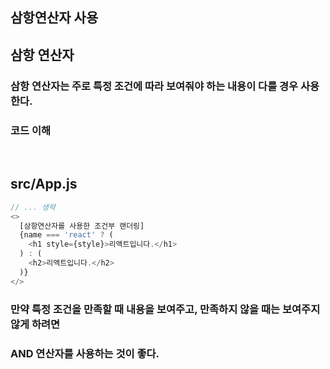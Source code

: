 ## 삼항연산자 사용

## 삼항 연산자

### 삼항 연산자는 주로 특정 조건에 따라 보여줘야 하는 내용이 다를 경우 사용한다.

### 코드 이해

<br>

## src/App.js

```javascript
// ... 생략
<>
  [삼항연산자를 사용한 조건부 랜더링]
  {name === 'react' ? (
    <h1 style={style}>리액트입니다.</h1>
  ) : (
    <h2>리액트입니다.</h2>
  )}
</>
```

### 만약 특정 조건을 만족할 때 내용을 보여주고, 만족하지 않을 때는 보여주지 않게 하려면

### AND 연산자를 사용하는 것이 좋다.
